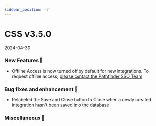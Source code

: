 ```yaml
---
sidebar_position: -7
---
```


# CSS v3.5.0
2024-04-30

### New Features 🎉
-   Offline Access is now turned off by default for new integrations. To request offline access, [please contact the Pathfinder SSO Team](mailto:bcgov.sso@gov.bc.ca)


### Bug fixes and enhancement 🐛
-  Relabeled the Save and Close button to Close when a newly created integration hasn't been saved into the database


### Miscellaneous 🧩